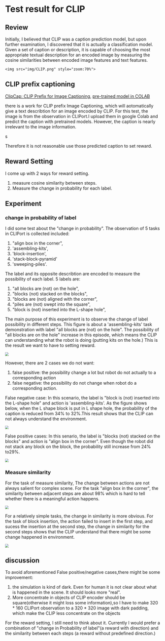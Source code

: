 # Test result for CLIP

## Review

Initially, I believed that CLIP was a caption prediction model, but upon further examination, I discovered that it is actually a classification model. Given a set of caption or description, it is capable of choosing the most appropriate textual description for an encoded image by measuring the cosine similarities  between encoded image features and text features.

`<img src="img/CLIP.png" style="zoom:70%">`

## CLIP prefix captioning

[ClipCap: CLIP Prefix for Image Captioning](https://arxiv.org/abs/2111.09734), [pre-trained model in COLAB](https://colab.research.google.com/drive/1tuoAC5F4sC7qid56Z0ap-stR3rwdk0ZV?usp=sharing)

there is a work for CLIP prefix Image Captioning, which will aotomatically give a text describtion for an image encoded by CLIP. For this test, the image is from the observation in CLIPort.I upload them in google Colab and predict the caption with pretrained models. However, the caption is nearly irrelevant to the image information.

s

Therefore it is not reasonable use those predicted caption to set reward.

## Reward Setting

I come up with 2 ways for reward setting.

1) measure cosine similarity between steps.
2) Measure the change in probability for each label.

## Experiment

### change in probability of label

I did some test about the "change in probability". The observation of 5 tasks in CLIPort is collected included:

1) "align box in the corner",
2) 'assembling-kits',
3) 'block-insertion',
4) 'stack-block-pyramid'
5) 'sweeping-piles'.

The label and its opposite describtion are encoded to measure the possibility of each label.
5 labels are:

1) "all blocks are (not) on the hole",
2) "blocks (not) stacked on the blocks",
3) "blocks are (not) aligned with the corner",
4) "piles are  (not)  swept into the square",
5) "block is (not) inserted into the L-shape hole",

The main purpose of this experiment is to observe the change of label possibility in different steps.
This figure is about a 'assembling-kits' task demonstration with label "all blocks are (not) on the hole". The possibility of "all blocks are on the hole" increase in this episode, which means the CLIP can understanding what the robot is doing (putting kits on the hole.) This is the result we want to have to setting reward.

<img src="img/test1.png" style="zoom:70%">

However, there are 2 cases we do not want:

1) false positive: the possibility change a lot but robot do not actually to a corresponding action
2) false negative: the possibility do not change when robot do a corresponding action.

False negative case:
In this scenario, the label is "block is (not) inserted into the L-shape hole" and action is 'assembling-kits'. As the figure shows below, when the L shape block is put in L shape hole, the probability of the caption is reduced from 34% to 32%.This result shows that the CLIP can not always understand the environment.

<img src="img/test2.png" style="zoom:70%">

False positive cases:
In this senario, the label is "blocks (not) stacked on the blocks" and action is "align box in the corner". Even though the robot did not stack any block on the block, the probability still increase from 24% to29%.

<img src="img/test3.png" style="zoom:70%">

### Measure similarity

For the task of measure similarity,
The change between actions are not always salient for complex scene. For the task "align box in the corner", the similarity between adjacent steps are about 98% which is hard to tell whether there is a meaningful action happens.

<img src="img/test5.png" style="zoom:70%">

For a relatively simple tasks, the change in similarity is more obvious. For the task of block insertion, the action failed to insert in the first step, and sucess the insertion at the second step, the change in similarity for the second steps shows that the CLIP understand that there might be some change happened in environment.

<img src="img/test4.png" style="zoom:70%">

## discussion

To avoid aforementioned False positive/negative cases,there might be some improvement:

1) the simulation is kind of dark. Even for human it is not clear about what is happened in the scene. It should looks more "real".
2) More concentrate in objects of CLIP encoder should be square(otherwise it might loss some information),so I have to make 320 * 160 CLIPort observation to a 320 * 320 image with dark padding, which make the CLIP less concentrate on the objects

For the reward setting, I still need to think about it. Currently I would prefer a combination of "change in Probability of label"(a reward with direction) and the similarity between each steps (a reward without predefined direction.)
